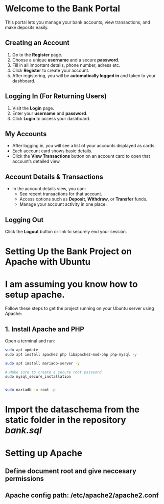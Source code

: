 






#  Welcome to the Bank Portal

This portal lets you manage your bank accounts, view transactions, and make deposits easily.

##  Creating an Account

1. Go to the **Register** page.
2. Choose a unique **username** and a secure **password**.
3. Fill in all important details, phone number, adress etc.
4. Click **Register** to create your account.
5. After registering, you will be **automatically logged in** and taken to your dashboard.

##  Logging In (For Returning Users)

1. Visit the **Login** page.
2. Enter your **username** and **password**.
3. Click **Login** to access your dashboard.

##  My Accounts

- After logging in, you will see a list of your accounts displayed as cards.
- Each account card shows basic details.
- Click the **View Transactions** button on an account card to open that account’s detailed view.

##  Account Details & Transactions

- In the account details view, you can:
  - See recent transactions for that account.
  - Access options such as **Deposit**, **Withdraw**, or **Transfer** funds.
  - Manage your account activity in one place.

##  Logging Out

Click the **Logout** button or link to securely end your session.




# Setting Up the Bank Project on Apache with Ubuntu
# I am assuming you know how to setup apache.

Follow these steps to get the project running on your Ubuntu server using Apache:
## 1. Install Apache and PHP

Open a terminal and run:

```bash
sudo apt update
sudo apt install apache2 php libapache2-mod-php php-mysql -y

sudo apt install mariadb-server -y

# Make sure to create a secure root password
sudo mysql_secure_installation


sudo mariadb -u root -p
```
# Import the dataschema from the static folder in the repository *bank.sql*

# Setting up Apache

## Define document root and give neccesary permissions

## Apache config path: /etc/apache2/apache2.conf

